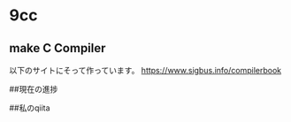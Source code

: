 # 9cc
## make C Compiler
以下のサイトにそって作っています。
https://www.sigbus.info/compilerbook

##現在の進捗

##私のqiita
